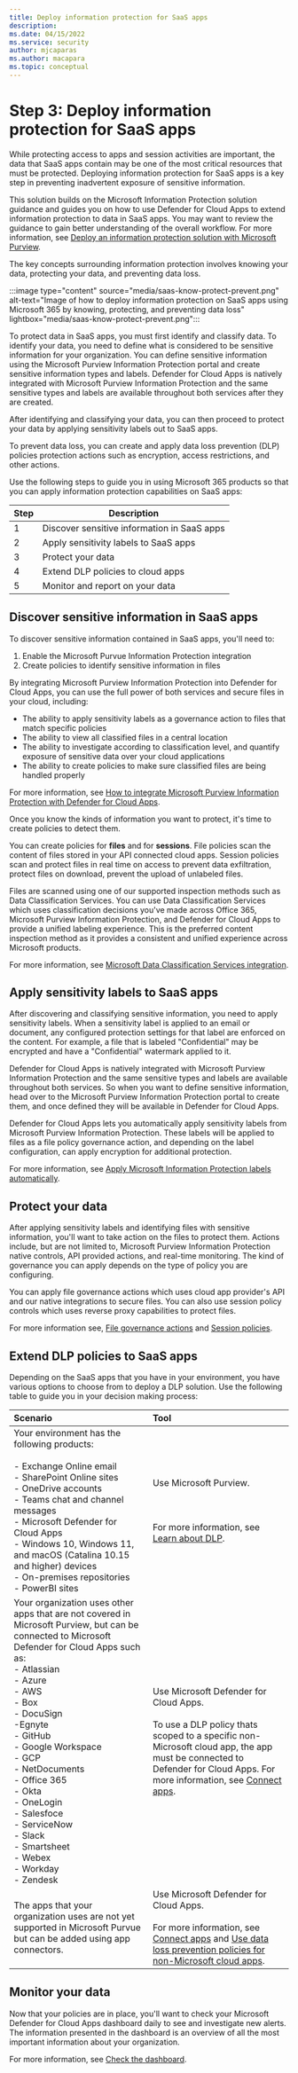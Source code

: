 ```yaml
---
title: Deploy information protection for SaaS apps
description: 
ms.date: 04/15/2022
ms.service: security
author: mjcaparas
ms.author: macapara
ms.topic: conceptual
---
```


# Step 3: Deploy information protection for SaaS apps 
 

While protecting access to apps and session activities are important, the data that SaaS apps contain may be one of the most critical resources that must be protected. Deploying information protection for SaaS apps is a key step in preventing inadvertent exposure of sensitive information.

This solution builds on the Microsoft Information Protection solution guidance and guides you on how to use Defender for Cloud Apps to extend information protection to data in SaaS apps. You may want to review the guidance to gain better understanding of the overall workflow. For more information, see [Deploy an information protection solution with Microsoft Purview](/microsoft-365/compliance/information-protection-solution).

The key concepts surrounding information protection involves knowing your data, protecting your data, and preventing data loss. 

:::image type="content" source="media/saas-know-protect-prevent.png" alt-text="Image of how to deploy information protection on SaaS apps using Microsoft 365 by knowing, protecting, and preventing data loss" lightbox="media/saas-know-protect-prevent.png":::


To protect data in SaaS apps, you must first identify and classify data. To identify your data, you need to define what is considered to be sensitive information for your organization. You can define sensitive information using the Microsoft Purview Information Protection portal and create sensitive information types and labels. Defender for Cloud Apps is natively integrated with Microsoft Purview Information Protection and the same sensitive types and labels are available throughout both services after they are created.


After identifying and classifying your data, you can then proceed to protect your data by applying sensitivity labels out to SaaS apps. 


To prevent data loss, you can create and apply data loss prevention (DLP) policies protection actions such as encryption, access restrictions, and other actions. 


Use the following steps to guide you in using Microsoft 365 products so that you can apply information protection capabilities on SaaS apps:


|Step  |Description  |
|---------|---------|
|1     |  Discover sensitive information in SaaS apps       |
|2     |  Apply sensitivity labels to SaaS apps   |
|3     |  Protect your data  |
|4     |  Extend DLP policies to cloud apps |
|5     |  Monitor and report on your data |



## Discover sensitive information in SaaS apps

To discover sensitive information contained in SaaS apps, you'll need to:

1.	Enable the Microsoft Purvue Information Protection integration 
2.	Create policies to identify sensitive information in files 


By integrating Microsoft Purview Information Protection into Defender for Cloud Apps, you can use the full power of both services and secure files in your cloud, including:

- The ability to apply sensitivity labels as a governance action to files that match specific policies
- The ability to view all classified files in a central location
- The ability to investigate according to classification level, and quantify exposure of sensitive data over your cloud applications
- The ability to create policies to make sure classified files are being handled properly


For more information, see [How to integrate Microsoft Purview Information Protection with Defender for Cloud Apps](/defender-cloud-apps/azip-integration#how-to-integrate-microsoft-purview-information-protection-with-defender-for-cloud-apps).


Once you know the kinds of information you want to protect, it's time to create policies to detect them. 

You can create policies for **files** and for **sessions**. File policies scan the content of files stored in your API connected cloud apps. Session policies scan and protect files in real time on access to prevent data exfiltration, protect files on download, prevent the upload of unlabeled files.


Files are scanned using one of our supported inspection methods such as Data Classification Services. You can use Data Classification Services which uses classification decisions you've made across Office 365, Microsoft Purview Information Protection, and Defender for Cloud Apps to provide a unified labeling experience. This is the preferred content inspection method as it provides a consistent and unified experience across Microsoft products.


For more information, see [Microsoft Data Classification Services integration](/defender-cloud-apps/dcs-inspection).


## Apply sensitivity labels to SaaS apps
After discovering and classifying sensitive information, you need to apply sensitivity labels. When a sensitivity label is applied to an email or document, any configured protection settings for that label are enforced on the content. For example, a file that is labeled "Confidential" may be encrypted and have a "Confidential" watermark applied to it.

Defender for Cloud Apps is natively integrated with Microsoft Purview Information Protection and the same sensitive types and labels are available throughout both services. So when you want to define sensitive information, head over to the Microsoft Purview Information Protection portal to create them, and once defined they will be available in Defender for Cloud Apps.


Defender for Cloud Apps lets you automatically apply sensitivity labels from Microsoft Purview Information Protection. These labels will be applied to files as a file policy governance action, and depending on the label configuration, can apply encryption for additional protection.

For more information, see [Apply Microsoft Information Protection labels automatically](/defender-cloud-apps/use-case-information-protection).


## Protect your data
After applying sensitivity labels and identifying files with sensitive information, you'll want to take action on the files to protect them.   Actions include, but are not limited to, Microsoft Purview Information Protection native controls, API provided actions, and real-time monitoring. The kind of governance you can apply depends on the type of policy you are configuring. 


You can apply file governance actions which uses cloud app provider's API and our native integrations to secure files. You can also use session policy controls which uses reverse proxy capabilities to protect files. 

For more information see, [File governance actions](/defender-cloud-apps/governance-actions#file-governance-actions) and [Session policies](/defender-cloud-apps/session-policy-aad).



## Extend DLP policies to SaaS apps

Depending on the SaaS apps that you have in your environment, you have various options to choose from to deploy a DLP solution. Use the following table to guide you in your decision making process:


Scenario | Tool 
:---|:---
Your environment has the following products:<br> <br> - Exchange Online email <br> - SharePoint Online sites <br>- OneDrive accounts <br>- Teams chat and channel messages <br>  - Microsoft Defender for Cloud Apps<br>  - Windows 10, Windows 11, and macOS (Catalina 10.15 and higher) devices <br> - On-premises repositories<br>- PowerBI sites | Use Microsoft Purview.  <br><br> <br><br> For more information, see [Learn about DLP](/microsoft-365/compliance/dlp-learn-about-dlp). |
Your organization uses other apps that are not covered in Microsoft Purview, but can be connected to Microsoft Defender for Cloud Apps such as:<br> - Atlassian <br> - Azure  <br> - AWS <br> - Box  <br> - DocuSign <br>-Egnyte  <br> - GitHub  <br> - Google Workspace  <br> - GCP  <br> - NetDocuments  <br> - Office 365  <br> - Okta  <br> - OneLogin  <br> - Salesfoce  <br> - ServiceNow  <br> - Slack  <br> - Smartsheet  <br> - Webex  <br> - Workday  <br> - Zendesk| Use Microsoft Defender for Cloud Apps. <br><br> To use a DLP policy thats scoped to a specific non-Microsoft cloud app, the app must be connected to Defender for Cloud Apps. For more information, see [Connect apps](/defender-cloud-apps/enable-instant-visibility-protection-and-governance-actions-for-your-apps).
The apps that your organization uses are not yet supported in Microsoft Purvue but can be added using app connectors. | Use Microsoft Defender for Cloud Apps. <br><br> For more information, see [Connect apps](/defender-cloud-apps/enable-instant-visibility-protection-and-governance-actions-for-your-apps) and [Use data loss prevention policies for non-Microsoft cloud apps](/microsoft-365/compliance/dlp-use-policies-non-microsoft-cloud-apps).

 
## Monitor your data

Now that your policies are in place, you'll want to check your Microsoft Defender for Cloud Apps dashboard daily to see and investigate new alerts. The information presented in the dashboard is an overview of all the most important information about your organization.


For more information, see [Check the dashboard](/defender-cloud-apps/daily-activities-to-protect-your-cloud-environment#check-the-dashboard).



